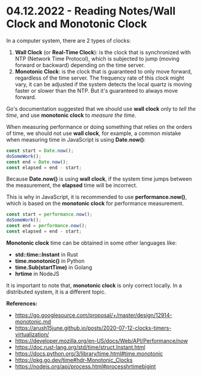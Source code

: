# 04.12.2022 - Reading Notes/Wall Clock and Monotonic Clock

In a computer system, there are 2 types of clocks: 

1. **Wall Clock** (or **Real-Time Clock**): is the clock that is synchronized with NTP (Network Time Protocol), which is subjected to jump (moving forward or backward) depending on the time server.
2. **Monotonic Clock**: is the clock that is guaranteed to only move forward, regardless of the time server. The frequency rate of this clock might vary, it can be adjusted if the system detects the local quartz is moving faster or slower than the NTP. But it's guaranteed to always move forward.

Go's documentation suggested that we should use **wall clock** only to *tell the time*, and use **monotonic clock** to *measure the time*.

When measuring performance or doing something that relies on the orders of time, we should not use **wall clock**, for example, a common mistake when measuring time in JavaScript is using **Date.now()**:

```javascript
const start = Date.now();
doSomeWork();
const end = Date.now();
const elapsed = end - start;
```

Because **Date.now()** is using **wall clock**, if the system time jumps between the measurement, the **elapsed** time will be incorrect.

This is why in JavaScript, it is recommended to use **performance.now()**, which is based on the **monotonic clock** for performance measurement.

```javascript
const start = performance.now();
doSomeWork();
const end = performance.now();
const elapsed = end - start;
```

**Monotonic clock** time can be obtained in some other languages like:

- **std::time::Instant** in Rust
- **time.monotonic()** in Python
- **time.Sub(startTime)** in Golang
- **hrtime** in NodeJS

It is important to note that, **monotonic clock** is only correct locally. In a distributed system, it is a different topic.

**References:**

- https://go.googlesource.com/proposal/+/master/design/12914-monotonic.md
- https://arush15june.github.io/posts/2020-07-12-clocks-timers-virtualization/
- https://developer.mozilla.org/en-US/docs/Web/API/Performance/now
- https://doc.rust-lang.org/std/time/struct.Instant.html
- https://docs.python.org/3/library/time.html#time.monotonic
- https://pkg.go.dev/time#hdr-Monotonic_Clocks
- https://nodejs.org/api/process.html#processhrtimebigint
